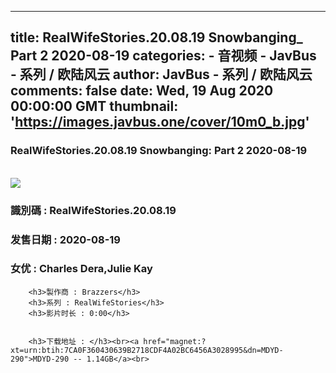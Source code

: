 
---
title: RealWifeStories.20.08.19 Snowbanging_ Part 2 2020-08-19
categories: 
    - 音视频
    - JavBus - 系列 / 欧陆风云
author: JavBus - 系列 / 欧陆风云
comments: false
date: Wed, 19 Aug 2020 00:00:00 GMT
thumbnail: 'https://images.javbus.one/cover/10m0_b.jpg'
---

<div>   
<h3>RealWifeStories.20.08.19 Snowbanging: Part 2 2020-08-19</h3>
        <br>
        <img src="https://images.javbus.one/cover/10m0_b.jpg" referrerpolicy="no-referrer">
        <h3>識別碼 : RealWifeStories.20.08.19</h3>
        <h3>发售日期 :  2020-08-19</h3>
        <h3>女优 : Charles Dera,Julie Kay</h3>
        
        <h3>製作商 : Brazzers</h3>
        <h3>系列 : RealWifeStories</h3>
        <h3>影片时长 : 0:00</h3>
        
        
        <h3>下载地址 : </h3><br><a href="magnet:?xt=urn:btih:7CA0F360430639B2718CDF4A02BC6456A3028995&dn=MDYD-290">MDYD-290 -- 1.14GB</a><br>  
</div>
            